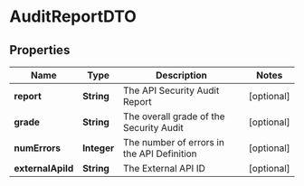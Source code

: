 
# AuditReportDTO

## Properties
Name | Type | Description | Notes
------------ | ------------- | ------------- | -------------
**report** | **String** | The API Security Audit Report  |  [optional]
**grade** | **String** | The overall grade of the Security Audit  |  [optional]
**numErrors** | **Integer** | The number of errors in the API Definition  |  [optional]
**externalApiId** | **String** | The External API ID  |  [optional]



